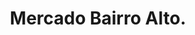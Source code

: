 ---
layout: project
title: Mercado Bairro Alto.
deliverables: Logo & Branding, Illustrations
description: The main goal of the project was to create unique, creative space providing local artists the opportunity to present, display and sell their artworks. It's a perfect place to find quirky items, paintings, vintage clothes, but also see exhibitions, concerts and live performances. The design pattern used in the logo and visual identity is inspired by the traditional Portuguese pavement called Calsada.
about: The Art Market in the heart of Lisbon, Portugal. <br><br>Project&#58; BrandiaCentral <br><br><a href="www.brandiacentral.com">www.brandiacentral.com</a>
images: mercado_
---